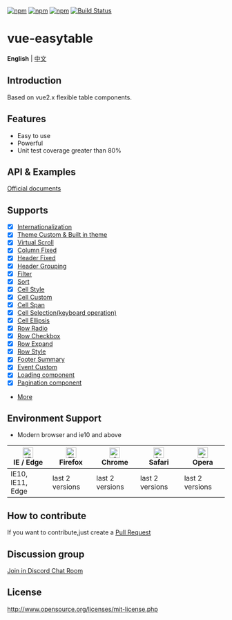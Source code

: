 [![npm](https://img.shields.io/badge/chat-on%20discord-7289da.svg)](https://discord.gg/gBm3k6r)
[![npm](https://img.shields.io/npm/v/vue-easytable.svg)](https://www.npmjs.com/package/vue-easytable)
[![npm](https://img.shields.io/npm/l/vue-easytable.svg?maxAge=2592000)](http://www.opensource.org/licenses/mit-license.php)
[![Build Status](https://travis-ci.com/huangshuwei/vue-easytable.svg?branch=master)](https://travis-ci.com/huangshuwei/vue-easytable)

# vue-easytable

**English** | [中文](./README-CN.md)

## Introduction

Based on vue2.x flexible table components.

## Features

- Easy to use
- Powerful
- Unit test coverage greater than 80%

## API & Examples

[Official documents](http://doc.huangsw.com/vue-easytable)

## Supports

- [x] [Internationalization](http://doc.huangsw.com/vue-easytable/#/zh/doc/locale)
- [x] [Theme Custom & Built in theme](http://doc.huangsw.com/vue-easytable/#/zh/doc/theme)
- [x] [Virtual Scroll](http://doc.huangsw.com/vue-easytable/#/zh/doc/table/virtual-scroll)
- [x] [Column Fixed](http://doc.huangsw.com/vue-easytable/#/zh/doc/table/column-fixed)
- [x] [Header Fixed](http://doc.huangsw.com/vue-easytable/#/zh/doc/table/header-fixed)
- [x] [Header Grouping](http://doc.huangsw.com/vue-easytable/#/zh/doc/table/header-grouping)
- [x] [Filter](http://doc.huangsw.com/vue-easytable/#/zh/doc/table/header-filter)
- [x] [Sort](http://doc.huangsw.com/vue-easytable/#/zh/doc/table/header-sort)
- [x] [Cell Style](http://doc.huangsw.com/vue-easytable/#/zh/doc/table/cell-style)
- [x] [Cell Custom](http://doc.huangsw.com/vue-easytable/#/zh/doc/table/cell-custom)
- [x] [Cell Span](http://doc.huangsw.com/vue-easytable/#/zh/doc/table/cell-span)
- [x] [Cell Selection(keyboard operation)](http://doc.huangsw.com/vue-easytable/#/zh/doc/table/cell-selection)
- [x] [Cell Ellipsis](http://doc.huangsw.com/vue-easytable/#/zh/doc/table/cell-ellipsis)
- [x] [Row Radio](http://doc.huangsw.com/vue-easytable/#/zh/doc/table/row-radio)
- [x] [Row Checkbox](http://doc.huangsw.com/vue-easytable/#/zh/doc/table/row-checkbox)
- [x] [Row Expand](http://doc.huangsw.com/vue-easytable/#/zh/doc/table/row-expand)
- [x] [Row Style](http://doc.huangsw.com/vue-easytable/#/zh/doc/table/row-style)
- [x] [Footer Summary](http://doc.huangsw.com/vue-easytable/#/zh/doc/table/footer-summary)
- [x] [Event Custom](http://doc.huangsw.com/vue-easytable/#/zh/doc/table/event-custom)
- [x] [Loading component](http://doc.huangsw.com/vue-easytable/#/zh/doc/base/loading)
- [x] [Pagination component](http://doc.huangsw.com/vue-easytable/#/zh/doc/base/pagination)
- [More](http://doc.huangsw.com/vue-easytable)

## Environment Support

- Modern browser and ie10 and above

| [<img src="https://raw.githubusercontent.com/alrra/browser-logos/master/src/edge/edge_48x48.png" alt="IE / Edge" width="24px" height="24px" />](http://godban.github.io/browsers-support-badges/)</br>IE / Edge | [<img src="https://raw.githubusercontent.com/alrra/browser-logos/master/src/firefox/firefox_48x48.png" alt="Firefox" width="24px" height="24px" />](http://godban.github.io/browsers-support-badges/)</br>Firefox | [<img src="https://raw.githubusercontent.com/alrra/browser-logos/master/src/chrome/chrome_48x48.png" alt="Chrome" width="24px" height="24px" />](http://godban.github.io/browsers-support-badges/)</br>Chrome | [<img src="https://raw.githubusercontent.com/alrra/browser-logos/master/src/safari/safari_48x48.png" alt="Safari" width="24px" height="24px" />](http://godban.github.io/browsers-support-badges/)</br>Safari | [<img src="https://raw.githubusercontent.com/alrra/browser-logos/master/src/opera/opera_48x48.png" alt="Opera" width="24px" height="24px" />](http://godban.github.io/browsers-support-badges/)</br>Opera |
| --------------------------------------------------------------------------------------------------------------------------------------------------------------------------------------------------------------- | ----------------------------------------------------------------------------------------------------------------------------------------------------------------------------------------------------------------- | ------------------------------------------------------------------------------------------------------------------------------------------------------------------------------------------------------------- | ------------------------------------------------------------------------------------------------------------------------------------------------------------------------------------------------------------- | --------------------------------------------------------------------------------------------------------------------------------------------------------------------------------------------------------- |
| IE10, IE11, Edge                                                                                                                                                                                                | last 2 versions                                                                                                                                                                                                   | last 2 versions                                                                                                                                                                                               | last 2 versions                                                                                                                                                                                               | last 2 versions                                                                                                                                                                                           |

## How to contribute

If you want to contribute,just create a [Pull Request](https://github.com/huangshuwei/vue-easytable/pulls)

## Discussion group

[Join in Discord Chat Room](https://discord.gg/gBm3k6r)

## License

http://www.opensource.org/licenses/mit-license.php
